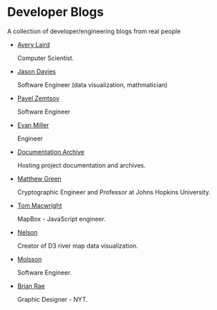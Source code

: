 # Developer Blogs

A collection of developer/engineering blogs from real people

* [Avery Laird](http://www.averylaird.com)
	
	Computer Scientist.

* [Jason Davies](https://www.jasondavies.com/)

	Software Engineer (data visualization, mathmatician)

* [Pavel Zemtsov](http://pzemtsov.github.io/)

	Software Engineer

* [Evan Miller](http://www.evanmiller.org/index.html)

	Engineer

* [Documentation Archive](http://readthedocs.org)

	Hosting project documentation and archives. 

* [Matthew Green](http://blog.cryptographyengineering.com/)

	Cryptographic Engineer and Professor at Johns Hopkins University.

* [Tom Macwright](http://www.macwright.org/)

	MapBox - JavaScript engineer.

* [Nelson](http://www.somebits.com/weblog/)

	Creator of D3 river map data visualization.

* [Molsson](http://mo.github.io/)

	Software Engineer.

* [Brian Rae](http://www.brianrea.com/)

	Graphic Designer - NYT.
